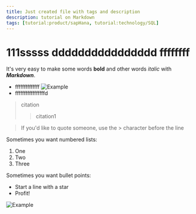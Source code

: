 ```yaml
---
title: Just created file with tags and description
description: tutorial on Markdown
tags: [tutorial:product/sapHana, tutorial:technology/SQL]
---
```

# 111sssss dddddddddddddddd ffffffff
It's very easy to make some words **bold** and other words *italic* with ***Markdown***.

* ffffffffffffff ![Example](/img/cq5dam.thumbnail.319.319.png)
* fffffffffffffffffd

> citation
>> citation1

> If you'd like to quote someone, use the > character before the line

Sometimes you want numbered lists:

1. One
2. Two
3. Three

Sometimes you want bullet points:

* Start a line with a star
* Profit!

![Example](/img/cq5dam.thumbnail.319.319.png)
